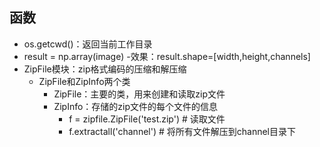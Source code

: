 ## 函数
- os.getcwd()：返回当前工作目录
- result = np.array(image) 
  -效果：result.shape=[width,height,channels]
- ZipFile模块：zip格式编码的压缩和解压缩
  - ZipFile和ZipInfo两个类
    - ZipFile：主要的类，用来创建和读取zip文件
    - ZipInfo：存储的zip文件的每个文件的信息
      - f = zipfile.ZipFile('test.zip')  # 读取文件
      - f.extractall('channel')  # 将所有文件解压到channel目录下
